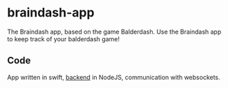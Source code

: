 # braindash-app
The Braindash app, based on the game Balderdash. Use the Braindash app to keep track of your balderdash game!

## Code
App written in swift, [backend](https://github.com/mdean808/braindash-server) in NodeJS, communication with websockets.
